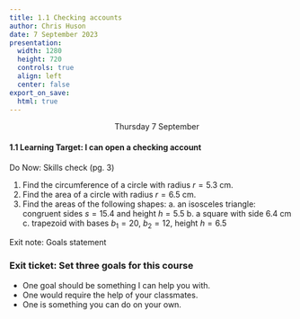 ```yaml
---
title: 1.1 Checking accounts
author: Chris Huson
date: 7 September 2023
presentation:
  width: 1280
  height: 720
  controls: true
  align: left
  center: false
export_on_save:
  html: true
---
```


<!-- slide -->
$\hspace{5cm}$ Thursday 7 September

#### 1.1 Learning Target: I can open a checking account

Do Now: Skills check (pg. 3) $\hspace{5cm}$

1. Find the circumference of a circle with radius $r=5.3$ cm.
2. Find the area of a circle with radius $r=6.5$ cm.
3. Find the areas of the following shapes:
a. an isosceles triangle: congruent sides $s=15.4$ and
height $h=5.5$
b. a square with side 6.4 cm
c. trapezoid with bases $b_1=20$, $b_2=12$, height $h=6.5$

Exit note: Goals statement $\hspace{5cm}$

<!-- slide -->

### Exit ticket: Set three goals for this course

- One goal should be something I can help you with.
- One would require the help of your classmates.
- One is something you can do on your own.
